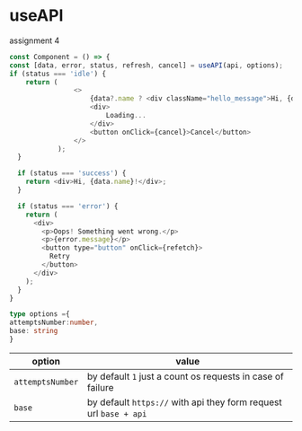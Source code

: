 # useAPI
assignment 4

```javascript
const Component = () => {
const [data, error, status, refresh, cancel] = useAPI(api, options);
if (status === 'idle') {
    return (
                <>
                    {data?.name ? <div className="hello_message">Hi, {data.name}!</div> : null}
                    <div>
                        Loading...
                    </div>
                    <button onClick={cancel}>Cancel</button>
                </>
            );
  }

  if (status === 'success') {
    return <div>Hi, {data.name}!</div>;
  }

  if (status === 'error') {
    return (
      <div>
        <p>Oops! Something went wrong.</p>
        <p>{error.message}</p>
        <button type="button" onClick={refetch}>
          Retry
        </button>
      </div>
    );
  }
}
```
```typescript
type options ={
attemptsNumber:number,
base: string
}
```

|option|value|
|---|---|
|`attemptsNumber`| by default `1` just a count os requests in case of failure | 
|`base`| by default `https://` with api they form request url `base + api`  | 


